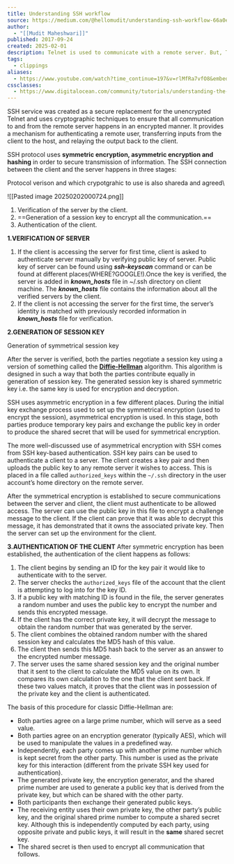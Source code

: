 ```yaml
---
title: Understanding SSH workflow
source: https://medium.com/@hellomudit/understanding-ssh-workflow-66a0e8d4bf65
author:
  - "[[Mudit Maheshwari]]"
published: 2017-09-24
created: 2025-02-01
description: Telnet is used to communicate with a remote server. But, Telnet is not a secure communication protocol because it does not use any security mechanism and transfers the data over network/internet in a…
tags:
  - clippings
aliases:
  - https://www.youtube.com/watch?time_continue=197&v=rlMfRa7vfO8&embeds_referring_euri=https%3A%2F%2Fwww.google.com%2F&source_ve_path=MzY4NDIsMzY4NDIsMzY4NDIsMzY4NDIsMTI3Mjk5LDEzOTExNywzNjg0MiwzNjg0MiwxMjcyOTksMTM5MTE3LDEzOTExNywyODY2Ng
cssclasses:
  - https://www.digitalocean.com/community/tutorials/understanding-the-ssh-encryption-and-connection-process
---
```

SSH service was created as a secure replacement for the unencrypted Telnet and uses cryptographic techniques to ensure that all communication to and from the remote server happens in an encrypted manner. It provides a mechanism for authenticating a remote user, transferring inputs from the client to the host, and relaying the output back to the client.

SSH protocol uses **symmetric encryption, asymmetric encryption and hashing** in order to secure transmission of information. The SSH connection between the client and the server happens in three stages:

Protocol verison and which crypotgrahic to use is also shareda and agreed\

![[Pasted image 20250202000724.png]]
1. Verification of the server by the client.
2. ==Generation of a session key to encrypt all the communication.==
3. Authentication of the client.

**1.VERIFICATION OF SERVER**
1. If the client is accessing the server for first time, client is asked to authenticate server manually by verifying public key of server. Public key of server can be found using **_ssh-keyscan_** command or can be found at different places(WHERE?GOOGLE!).Once the key is verified, the server is added in **_known_hosts_** file in ~/.ssh directory on client machine. The **_known_hosts_** file contains the information about all the verified servers by the client.
2. If the client is not accessing the server for the first time, the server’s identity is matched with previously recorded information in **_known_hosts_** file for verification.

**2.GENERATION OF SESSION KEY**

Generation of symmetrical session key

After the server is verified, both the parties negotiate a session key using a version of something called the [**Diffie-Hellman**](https://en.wikipedia.org/wiki/Diffie–Hellman_key_exchange) algorithm. This algorithm is designed in such a way that both the parties contribute equally in generation of session key. The generated session key is shared symmetric key i.e. the same key is used for encryption and decryption.

SSH uses asymmetric encryption in a few different places. During the initial key exchange process used to set up the symmetrical encryption (used to encrypt the session), asymmetrical encryption is used. In this stage, both parties produce temporary key pairs and exchange the public key in order to produce the shared secret that will be used for symmetrical encryption.

The more well-discussed use of asymmetrical encryption with SSH comes from SSH key-based authentication. SSH key pairs can be used to authenticate a client to a server. The client creates a key pair and then uploads the public key to any remote server it wishes to access. This is placed in a file called `authorized_keys` within the `~/.ssh` directory in the user account’s home directory on the remote server.

After the symmetrical encryption is established to secure communications between the server and client, the client must authenticate to be allowed access. The server can use the public key in this file to encrypt a challenge message to the client. If the client can prove that it was able to decrypt this message, it has demonstrated that it owns the associated private key. Then the server can set up the environment for the client.

**3.AUTHENTICATION OF THE CLIENT**
After symmetric encryption has been established, the authentication of the client happens as follows:

1. The client begins by sending an ID for the key pair it would like to authenticate with to the server.
2. The server checks the `authorized_keys` file of the account that the client is attempting to log into for the key ID.
3. If a public key with matching ID is found in the file, the server generates a random number and uses the public key to encrypt the number and sends this encrypted message.
4. If the client has the correct private key, it will decrypt the message to obtain the random number that was generated by the server.
5. The client combines the obtained random number with the shared session key and calculates the MD5 hash of this value.
6. The client then sends this MD5 hash back to the server as an answer to the encrypted number message.
7. The server uses the same shared session key and the original number that it sent to the client to calculate the MD5 value on its own. It compares its own calculation to the one that the client sent back. If these two values match, it proves that the client was in possession of the private key and the client is authenticated.


The basis of this procedure for classic Diffie-Hellman are:

- Both parties agree on a large prime number, which will serve as a seed value.
- Both parties agree on an encryption generator (typically AES), which will be used to manipulate the values in a predefined way.
- Independently, each party comes up with another prime number which is kept secret from the other party. This number is used as the private key for this interaction (different from the private SSH key used for authentication).
- The generated private key, the encryption generator, and the shared prime number are used to generate a public key that is derived from the private key, but which can be shared with the other party.
- Both participants then exchange their generated public keys.
- The receiving entity uses their own private key, the other party’s public key, and the original shared prime number to compute a shared secret key. Although this is independently computed by each party, using opposite private and public keys, it will result in the **same** shared secret key.
- The shared secret is then used to encrypt all communication that follows.

